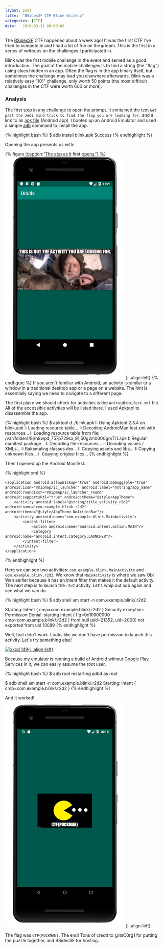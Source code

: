 ```yaml
---
layout: post
title:  "BSidesSF CTF Blink Writeup"
categories: [CTF]
date:   2019-03-11 00:00:00
---
```


The [BSidesSF](https://bsidessf.net) CTF happened about a week ago! It was the first CTF I've tried to compete in and I had a lot of fun on the `▣` team. This is the first in a series of writeups on the challenges I participated in.

Blink was the first mobile challenge in the event and served as a good introduction. The goal of the mobile challenges is to find a string (the "flag") using clues hidden in an app. Often the flag is in the app binary itself, but sometimes the challenge may lead you elsewhere afterwards. Blink was a relatively easy "101" challenge, only worth 50 points (the most difficult challenges in the CTF were worth 600 or more).

### Analysis

The first step in any challenge to open the prompt. It contained the text `Get past the Jedi mind trick to find the flag you are looking for.` and a link to an [apk file](https://en.wikipedia.org/wiki/Android_application_package) (Android app). I booted up an Android Emulator and used a simple [adb](https://developer.android.com/studio/command-line/adb) command to install the app.

{% highlight bash %}
$ adb install blink.apk
Success
{% endhighlight %}

Opening the app presents us with: 

{% figure [caption:"The app as it first opens."] %}
![Blink MainActivity screenshot](/img/blink-ss-1.png){: .align-left}
{% endfigure %}
If you aren't familiar with Android, an activity is similar to a window in a traditional desktop app or a page on a website. The hint is essentially saying we need to navigate to a different page.

The first place we should check for activities is the `AndroidManifest.xml` file. All of the accessible activities will be listed there. I used [Apktool](https://ibotpeaches.github.io/Apktool/) to disassemble the app.

{% highlight bash %}
$ apktool d ./blink.apk
I: Using Apktool 2.3.4 on blink.apk
I: Loading resource table...
I: Decoding AndroidManifest.xml with resources...
I: Loading resource table from file: /var/folders/8j/h8wpd_757p729cx_91j50g2m0000gn/T/1.apk
I: Regular manifest package...
I: Decoding file-resources...
I: Decoding values */* XMLs...
I: Baksmaling classes.dex...
I: Copying assets and libs...
I: Copying unknown files...
I: Copying original files...
{% endhighlight %}

Then I opened up the Android Manifest..

{% highlight xml %}
<?xml version="1.0" encoding="utf-8" standalone="no"?><manifest xmlns:android="http://schemas.android.com/apk/res/android" package="com.example.blink" platformBuildVersionCode="1" platformBuildVersionName="1.0">
    <application android:allowBackup="true" android:debuggable="true" android:icon="@mipmap/ic_launcher" android:label="@string/app_name" android:roundIcon="@mipmap/ic_launcher_round" android:supportsRtl="true" android:theme="@style/AppTheme">
        <activity android:label="@string/title_activity_r2d2" android:name="com.example.blink.r2d2" android:theme="@style/AppTheme.NoActionBar"/>
        <activity android:name="com.example.blink.MainActivity">
            <intent-filter>
                <action android:name="android.intent.action.MAIN"/>
                <category android:name="android.intent.category.LAUNCHER"/>
            </intent-filter>
        </activity>
    </application>
</manifest>
{% endhighlight %}

Here we can see two activities: `com.example.blink.MainActivity` and `com.example.blink.r2d2`. We know that `MainActivity` is where we saw Obi Wan earlier because it has an intent filter that makes it the default activity. The next step is to launch the `r2d2` activity. Let's whip out adb again and see what we can do.

{% highlight bash %}
$ adb shell am start -n com.example.blink/.r2d2

Starting: Intent { cmp=com.example.blink/.r2d2 }
Security exception: Permission Denial: starting Intent { flg=0x10000000 cmp=com.example.blink/.r2d2 } from null (pid=21352, uid=2000) not exported from uid 10089
{% endhighlight %}

Well, that didn't work. Looks like we don't have permission to launch this activity. Let's try something else!

[![xkcd 149](https://imgs.xkcd.com/comics/sandwich.png){: .align-left}](https://xkcd.com/149/)

Because my emulator is running a build of Android without Google Play Services in it, we can easily assume the root user.

{% highlight bash %}
$ adb root
restarting adbd as root

$ adb shell am start -n com.example.blink/.r2d2
Starting: Intent { cmp=com.example.blink/.r2d2 }
{% endhighlight %}

And it worked!

![Blink r2d2 screenshot](/img/blink-ss-2.png){: .align-left}

The flag was `CTF{PUCKMAN}`. The end! Tons of credit to @itsC0rg1 for putting the puzzle together, and BSidesSF for hosting.